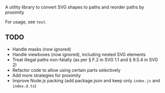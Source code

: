 A utility library to convert SVG shapes to paths and reorder paths by proximity

For usage, see `test`.

## TODO

* Handle masks (now ignored)
* Handle viewboxes (now ignored), including nested SVG elements
* Treat illegal paths non-fatally (as per § F.2 in SVG 1.1 and § 9.5.4 in SVG 2)
* Refactor code to allow using certain parts selectively
* Add more strategies for proximity
* Improve Node.js packing (add package.json and keep only `index.js` and `index.d.ts`)

